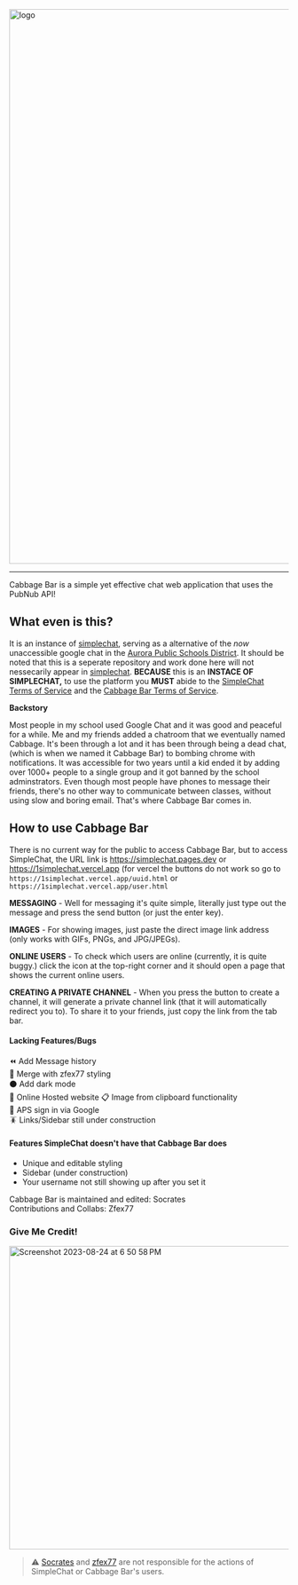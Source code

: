 <img width="1000" alt="logo" src="https://github-production-user-asset-6210df.s3.amazonaws.com/139940269/263422549-b5bb0fb1-c474-4d2a-bb56-b3475d3442f0.png">

***

Cabbage Bar is a simple yet effective chat web application that uses the PubNub API!

## What even is this?
It is an instance of [simplechat](https://github.com/zfex77/simplechat), serving as a alternative of the *now* unaccessible google chat in the [Aurora Public Schools District](https://www.aurorak12.org/). It should be noted that this is a seperate repository and work done here will not nessecarily appear in [simplechat](https://github.com/zfex77/simplechat). **BECAUSE** this is an **INSTACE OF SIMPLECHAT,** to use the platform you **MUST** abide to the [SimpleChat Terms of Service](https://github.com/zfex77/simplechat/blob/main/docs/tos.md) and the [Cabbage Bar Terms of Service](https://simplehtmls.pages.dev/weird/rewid?code=eyJsaW5rIjoiZXhhbXBsZS5jb20iLCJoZWFkZXIiOiJub3RoaW5nIGhlcmUgeWV0IiwiZGVzY3JpcHRpb24iOiJjYWJiYWdlIGJhciBvd25lciBkaWRuJ3QgbWFrZSB0aGUgdGVybXMgb2Ygc2VydmljZSB5ZXQgOigiLCJ0ZXh0IjoiIiwibGlua1RleHQiOiIiLCJzaG93R2VuZXJhdG9yIjpmYWxzZX0=).




**Backstory**

Most people in my school used Google Chat and it was good and peaceful for a while. Me and my friends added a chatroom that we eventually named Cabbage. It's been through a lot and it has been through being a dead chat, (which is when we named it Cabbage Bar) to bombing chrome with notifications. It was accessible for two years until a kid ended it by adding over 1000+ people to a single group and it got banned by the school adminstrators. Even though most people have phones to message their friends, there's no other way to communicate between classes, without using slow and boring email. That's where Cabbage Bar comes in.



## How to use Cabbage Bar

There is no current way for the public to access Cabbage Bar, but to access SimpleChat, the URL link is https://simplechat.pages.dev or https://1simplechat.vercel.app (for vercel the buttons do not work so go to `https://1simplechat.vercel.app/uuid.html` or `https://1simplechat.vercel.app/user.html`

**MESSAGING** - Well for messaging it's quite simple, literally just type out the message and press the send button (or just the enter key).

**IMAGES** - For showing images, just paste the direct image link address (only works with GIFs, PNGs, and JPG/JPEGs).

**ONLINE USERS** - To check which users are online (currently, it is quite buggy.) click the icon at the top-right corner and it should open a page that shows the current online users.

**CREATING A PRIVATE CHANNEL** - When you press the button to create a channel, it will generate a private channel link (that it will automatically redirect you to). To share it to your friends, just copy the link from the tab bar.

#### Lacking Features/Bugs
⏪ Add Message history <br>
👗 Merge with zfex77 styling <br>
⚫️ Add dark mode <br>
💬 Online Hosted website
📋 Image from clipboard functionality <br>
🏫 APS sign in via Google <br>
🪳 Links/Sidebar still under construction <br>

#### Features SimpleChat doesn't have that Cabbage Bar does
- Unique and editable styling
- Sidebar (under construction)
- Your username not still showing up after you set it


Cabbage Bar is maintained and edited: Socrates <br>
Contributions and Collabs: Zfex77

### Give Me Credit!

<img width="547" alt="Screenshot 2023-08-24 at 6 50 58 PM" src="https://github.com/ramenwithparmesancheese/CabbageBar/assets/74465738/d9fc8951-1947-4468-80b1-68af00dfa594">


> ⚠️ [Socrates](https://github.com/ramenwithparmesancheese) and [zfex77](https://github.com/zfex77) are not responsible for the actions of SimpleChat or Cabbage Bar's users.
